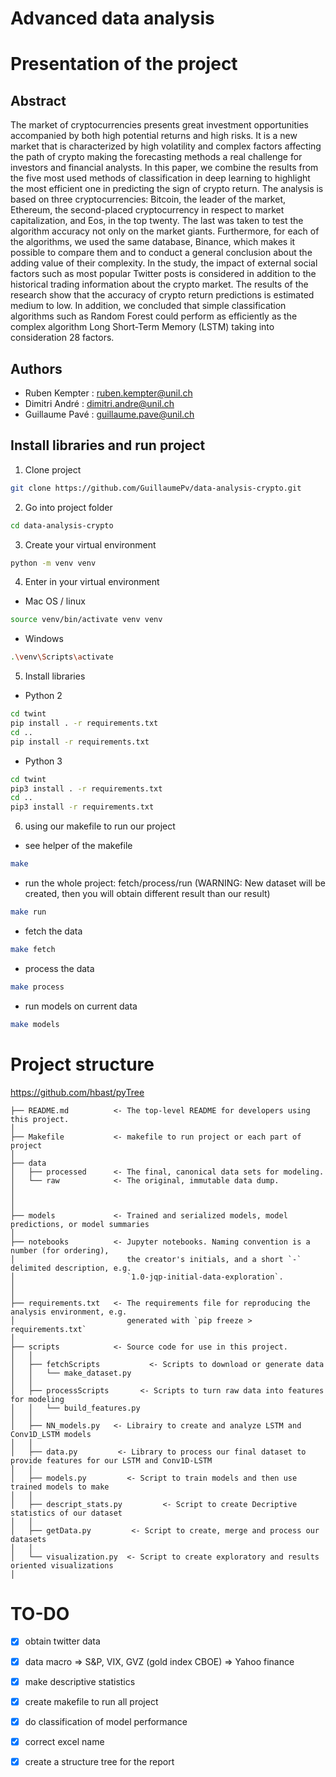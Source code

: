 # Advanced data analysis

# Presentation of the project

## Abstract

The market of cryptocurrencies presents great investment opportunities accompanied by both high potential returns and high risks. It is a new market that is characterized by high volatility and complex factors affecting the path of crypto making the forecasting methods a real challenge for investors and financial analysts. In this paper, we combine the results from the five most used methods of classification in deep learning to highlight the most efficient one in predicting the sign of crypto return. The analysis is based on three cryptocurrencies: Bitcoin, the leader of the market, Ethereum, the second-placed cryptocurrency in respect to market capitalization, and Eos, in the top twenty. The last was taken to test the algorithm accuracy not only on the market giants. Furthermore, for each of the algorithms, we used the same database, Binance, which makes it possible to compare them and to conduct a general conclusion about the adding value of their complexity. In the study, the impact of external social factors such as most popular Twitter posts is considered in addition to the historical trading information about the crypto market. The results of the research show that the accuracy of crypto return predictions is estimated medium to low. In addition, we concluded that simple classification algorithms such as Random Forest could perform as efficiently as the complex algorithm Long Short-Term Memory (LSTM) taking into consideration 28 factors.

## Authors

* Ruben Kempter : ruben.kempter@unil.ch
* Dimitri André : dimitri.andre@unil.ch
* Guillaume Pavé : guillaume.pave@unil.ch

## Install libraries and run project

1) Clone project

```bash
git clone https://github.com/GuillaumePv/data-analysis-crypto.git
```

2) Go into project folder

```bash
cd data-analysis-crypto
```

3) Create your virtual environment

```bash
python -m venv venv
```

4) Enter in your virtual environment

* Mac OS / linux
```bash
source venv/bin/activate venv venv
```

* Windows
```bash
.\venv\Scripts\activate
```

5) Install libraries

* Python 2
```bash
cd twint
pip install . -r requirements.txt
cd ..
pip install -r requirements.txt
```

* Python 3
```bash
cd twint
pip3 install . -r requirements.txt
cd ..
pip3 install -r requirements.txt
```

6) using our makefile to run our project

* see helper of the makefile
```bash
make
```
* run the whole project: fetch/process/run 
(WARNING: New dataset will be created, then you will obtain different result than our result)

```bash
make run
```

* fetch the data
```bash
make fetch
```

* process the data
```bash
make process
```

* run models on current data
```bash
make models
```

# Project structure
https://github.com/hbast/pyTree

```
├── README.md          <- The top-level README for developers using this project.
│
├── Makefile           <- makefile to run project or each part of project
│
├── data
│   ├── processed      <- The final, canonical data sets for modeling.
│   └── raw            <- The original, immutable data dump.
│
│
│
├── models             <- Trained and serialized models, model predictions, or model summaries
│
├── notebooks          <- Jupyter notebooks. Naming convention is a number (for ordering),
│                         the creator's initials, and a short `-` delimited description, e.g.
│                         `1.0-jqp-initial-data-exploration`.
│
│
├── requirements.txt   <- The requirements file for reproducing the analysis environment, e.g.
│                         generated with `pip freeze > requirements.txt`
│
├── scripts            <- Source code for use in this project.
│   │
│   ├── fetchScripts           <- Scripts to download or generate data
│   │   └── make_dataset.py
│   │
│   ├── processScripts       <- Scripts to turn raw data into features for modeling
│   │   └── build_features.py
│   │
│   ├── NN_models.py   <- Librairy to create and analyze LSTM and Conv1D_LSTM models
│   │
│   ├── data.py         <- Library to process our final dataset to provide features for our LSTM and Conv1D-LSTM
│   │
│   ├── models.py         <- Script to train models and then use trained models to make
│   │
│   ├── descript_stats.py         <- Script to create Decriptive statistics of our dataset
│   │
│   ├── getData.py         <- Script to create, merge and process our datasets
│   │
│   └── visualization.py  <- Script to create exploratory and results oriented visualizations
│
```
# TO-DO
- [x] obtain twitter data
- [x] data macro => S&P, VIX, GVZ (gold index CBOE) => Yahoo finance
- [x] make descriptive statistics
- [x] create makefile to run all project
- [x] do classification of model performance
- [x] correct excel name
- [x] create a structure tree for the report



